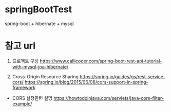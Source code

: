 # springBootTest
spring-boot + hibernate + mysql

# 참고 url
1. 프로젝트 구성
https://www.callicoder.com/spring-boot-rest-api-tutorial-with-mysql-jpa-hibernate/

2. Cross-Origin Resource Sharing
https://spring.io/guides/gs/rest-service-cors/
https://spring.io/blog/2015/06/08/cors-support-in-spring-framework
- CORS 설정관련 설명
https://howtodoinjava.com/servlets/java-cors-filter-example/

